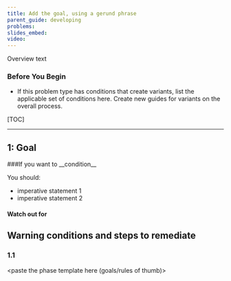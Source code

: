 ```yaml
---
title: Add the goal, using a gerund phrase
parent_guide: developing
problems: 
slides_embed:
video: 
---
```

Overview text

### Before You Begin
 -  If this problem type has conditions that create variants, list the applicable set of conditions here. Create new guides for variants on the overall process.

[TOC]

<copy this block and follow its structure for each phase in the approach.>

---------------
## 1: Goal

<copy this block for each relevant condition in the phase>
###If you want to __condition__

You should:
 - imperative statement 1
 - imperative statement 2

#### Watch out for

Warning conditions and steps to remediate
----
### 1.1

<paste the phase template here (goals/rules of thumb)>
